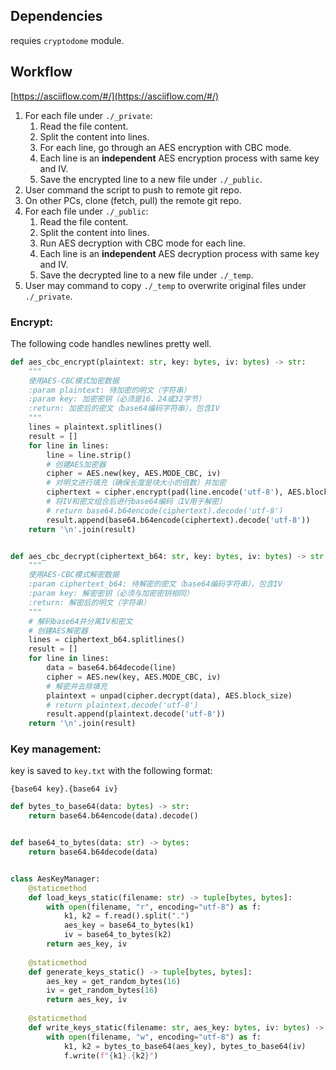 ## Dependencies

requies `cryptodome` module.

## Workflow

[https://asciiflow.com/#/](https://asciiflow.com/#/)

1. For each file under `./_private`:
   1. Read the file content.
   2. Split the content into lines.
   3. For each line, go through an AES encryption with CBC mode.
   4. Each line is an **independent** AES encryption process with same key and IV.
   5. Save the encrypted line to a new file under `./_public`.
2. User command the script to push to remote git repo.
3. On other PCs, clone (fetch, pull) the remote git repo.
4. For each file under `./_public`:
   1. Read the file content.
   2. Split the content into lines.
   3. Run AES decryption with CBC mode for each line.
   4. Each line is an **independent** AES decryption process with same key and IV.
   5. Save the decrypted line to a new file under `./_temp`.
5. User may command to copy `./_temp` to overwrite original files under `./_private`.

### Encrypt:

The following code handles newlines pretty well.

```python
def aes_cbc_encrypt(plaintext: str, key: bytes, iv: bytes) -> str:
    """
    使用AES-CBC模式加密数据
    :param plaintext: 待加密的明文（字符串）
    :param key: 加密密钥（必须是16、24或32字节）
    :return: 加密后的密文（base64编码字符串），包含IV
    """
    lines = plaintext.splitlines()
    result = []
    for line in lines:
        line = line.strip()
        # 创建AES加密器
        cipher = AES.new(key, AES.MODE_CBC, iv)
        # 对明文进行填充（确保长度是块大小的倍数）并加密
        ciphertext = cipher.encrypt(pad(line.encode('utf-8'), AES.block_size))
        # 将IV和密文组合后进行base64编码（IV用于解密）
        # return base64.b64encode(ciphertext).decode('utf-8')
        result.append(base64.b64encode(ciphertext).decode('utf-8'))
    return '\n'.join(result)


def aes_cbc_decrypt(ciphertext_b64: str, key: bytes, iv: bytes) -> str:
    """
    使用AES-CBC模式解密数据
    :param ciphertext_b64: 待解密的密文（base64编码字符串），包含IV
    :param key: 解密密钥（必须与加密密钥相同）
    :return: 解密后的明文（字符串）
    """
    # 解码base64并分离IV和密文
    # 创建AES解密器
    lines = ciphertext_b64.splitlines()
    result = []
    for line in lines:
        data = base64.b64decode(line)
        cipher = AES.new(key, AES.MODE_CBC, iv)
        # 解密并去除填充
        plaintext = unpad(cipher.decrypt(data), AES.block_size)
        # return plaintext.decode('utf-8')
        result.append(plaintext.decode('utf-8'))
    return '\n'.join(result)
```

### Key management:

key is saved to `key.txt` with the following format:

`{base64 key}.{base64 iv}`

```python
def bytes_to_base64(data: bytes) -> str:
    return base64.b64encode(data).decode()


def base64_to_bytes(data: str) -> bytes:
    return base64.b64decode(data)


class AesKeyManager:
    @staticmethod
    def load_keys_static(filename: str) -> tuple[bytes, bytes]:
        with open(filename, "r", encoding="utf-8") as f:
            k1, k2 = f.read().split(".")
            aes_key = base64_to_bytes(k1)
            iv = base64_to_bytes(k2)
        return aes_key, iv
    
    @staticmethod
    def generate_keys_static() -> tuple[bytes, bytes]:
        aes_key = get_random_bytes(16)
        iv = get_random_bytes(16)
        return aes_key, iv
    
    @staticmethod
    def write_keys_static(filename: str, aes_key: bytes, iv: bytes) -> None:
        with open(filename, "w", encoding="utf-8") as f:
            k1, k2 = bytes_to_base64(aes_key), bytes_to_base64(iv)
            f.write(f"{k1}.{k2}")
```